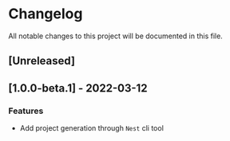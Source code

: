 # Changelog
All notable changes to this project will be documented in this file.

## [Unreleased]
## [1.0.0-beta.1] - 2022-03-12

### Features

- Add project generation through `Nest` cli tool

<!-- generated by git-cliff -->
